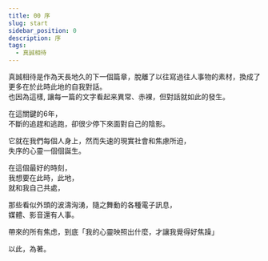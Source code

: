 ```yaml
---
title: 00 序
slug: start
sidebar_position: 0
description: 序
tags:
  - 真誠相待
---
```


真誠相待是作為天長地久的下⼀個篇章，脫離了以往寫過往⼈事物的素材，換成了更多在於此時此地的⾃我對話。  
也因為這樣, 讓每⼀篇的⽂字看起来異常、⾚裸，但對話就如此的發⽣。  
  
在這關鍵的6年，  
不斷的追趕和逃跑，卻很少停下來⾯對⾃⼰的陰影。  
  
它就在我們每個⼈⾝上，然⽽失速的現實社會和焦慮所迫，  
失序的⼼靈⼀個個誕⽣。  
  
在這個最好的時刻，  
我想要在此時，此地，  
就和我⾃⼰共處，  
  
那些看似外頭的波濤洶湧，隨之舞動的各種電⼦訊息，  
媒體、影⾳還有⼈事。  
  
帶來的所有焦虑，到底「我的⼼靈映照出什麼，才讓我覺得好焦躁」  
  
以此，為著。  